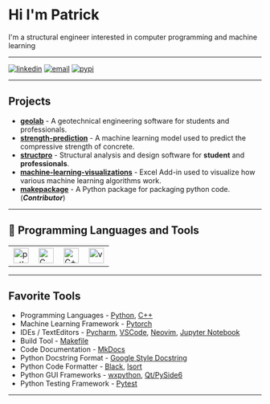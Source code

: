 # Hi I'm Patrick

I'm a structural engineer interested in computer programming and machine learning

---

[![linkedin](https://img.shields.io/badge/-Linkedin-blue?style=flat-square&logo=linkedin)](https://www.linkedin.com/in/patrickboateng/)
[![email](https://img.shields.io/badge/-Email-red?style=flat-square&logo=gmail&logoColor=white)](mailto:boatengpato.pb@gmail.com)
[![pypi](https://img.shields.io/badge/PyPi-Pato546-blue?style=flat-square&logo=pypi&logoColor=white)](https://pypi.org/user/Pato546/)

---

## Projects

- [**geolab**](https://github.com/patrickboateng/geolab) - A geotechnical engineering software for students and professionals.
- [**strength-prediction**](https://github.com/patrickboateng/strength-prediction) - A machine learning model used to predict the compressive strength of concrete.
- [**structpro**](https://github.com/patrickboateng/structpro) - Structural analysis and design software for **student** and **professionals**.
- [**machine-learning-visualizations**](https://github.com/patrickboateng/machine-learning-visualization) - Excel Add-in used to visualize how various machine learning algorithms work.
- [**makepackage**](https://github.com/patrickboateng/makepackage) - A Python package for packaging python code. (_**Contributor**_)

---

## 🧰 Programming Languages and Tools

<table>
  <tr>
      <td>
        <img style="padding:2px" alt="python" width=30 src="https://cdn.jsdelivr.net/gh/devicons/devicon/icons/python/python-original.svg" />
      </td>
      <td>
        <img style="padding:2px" alt="C" width=30 src="https://cdn.jsdelivr.net/gh/devicons/devicon/icons/c/c-original.svg" />
      <td>
        <img style="padding:2px" alt="C++" width=30 src="https://cdn.jsdelivr.net/gh/devicons/devicon/icons/cplusplus/cplusplus-original.svg" />
      </td>
      </td>
      <td>
        <img style="padding:2px" alt="vs-code" width=30 src="https://cdn.jsdelivr.net/gh/devicons/devicon/icons/pytorch/pytorch-original.svg" />     
      </td>
    </tr>
</table>

---

## Favorite Tools

- Programming Languages - [Python](https://www.python.org/), [C++](https://www.isocpp.org)
- Machine Learning Framework - [Pytorch](https://pytorch.org/)
- IDEs / TextEditors - [Pycharm](https://www.jetbrains.com/pycharm/), [VSCode](https://code.visualstudio.com/), [Neovim](https://neovim.io/), [Jupyter Notebook](https://jupyter.org/)
- Build Tool - [Makefile](https://gnu.org/software/make)
- Code Documentation - [MkDocs](https://www.mkdocs.org/getting-started/)
- Python Docstring Format - [Google Style Docstring](https://google.github.io/styleguide/pyguide.html)
- Python Code Formatter - [Black](https://black.readthedocs.io/en/stable/), [Isort](https://pycqa.github.io/isort)
- Python GUI Frameworks - [wxpython](https://wxpython.org), [Qt/PySide6](https://wiki.qt.io/Qt_for_Python)
- Python Testing Framework - [Pytest](https://pytest.org)

---

<!--
  Themes Available
  ================
  dark, radical, merko, gruvbox, tokyonight, onedark, cobalt, synthwave, highcontrast, dracula
-->
